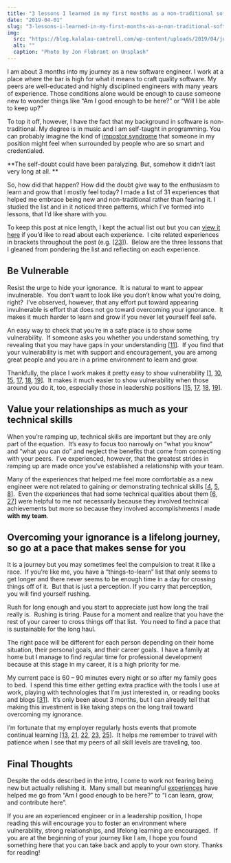 ```yaml
---
title: "3 lessons I learned in my first months as a non-traditional software engineer"
date: "2019-04-01"
slug: "3-lessons-i-learned-in-my-first-months-as-a-non-traditional-software-engineer"
img:
  src: "https://blog.kalalau-cantrell.com/wp-content/uploads/2019/04/jon-flobrant-1362-unsplash-1024x683.jpg"
  alt: ""
  caption: "Photo by Jon Flobrant on Unsplash"
---
```


I am about 3 months into my journey as a new software engineer. I work at a place where the bar is high for what it means to craft quality software. My peers are well-educated and highly disciplined engineers with many years of experience. Those conditions alone would be enough to cause someone new to wonder things like “Am I good enough to be here?” or “Will I be able to keep up?”

To top it off, however, I have the fact that my background in software is non-traditional. My degree is in music and I am self-taught in programming. You can probably imagine the kind of [impostor syndrome](https://en.wikipedia.org/wiki/Impostor_syndrome) that someone in my position might feel when surrounded by people who are so smart and credentialed. 

**The self-doubt could have been paralyzing. But, somehow it didn’t last very long at all.  **

So, how did that happen? How did the doubt give way to the enthusiasm to learn and grow that I mostly feel today? I made a list of 31 experiences that helped me embrace being new and non-traditional rather than fearing it. I studied the list and in it noticed three patterns, which I’ve formed into lessons, that I’d like share with you.

To keep this post at nice length, I kept the actual list out but you can [view it here](https://github.com/klcantrell/blog-content/blob/72b4a4eb94f8f10d935be724b7836e332942cf44/3-lessons-learned-in-my-first-months-as-a-nontraditional-software-engineer/31-experiences.md) if you’d like to read about each experience. &#160;I cite related experiences in brackets throughout the post (e.g. [[23](https://github.com/klcantrell/blog-content/blob/72b4a4eb94f8f10d935be724b7836e332942cf44/3-lessons-learned-in-my-first-months-as-a-nontraditional-software-engineer/31-experiences.md#23-company-has-a-bi-monthly-stand-up-to-discuss-new-things-the-organization-wants-to-learn)]). &#160;Below are the three lessons that I gleaned from pondering the list and reflecting on each experience. &#160; 

## Be Vulnerable

Resist the urge to hide your ignorance. &#160;It is natural to want to appear invulnerable. &#160;You don’t want to look like you don’t know what you’re doing, right? &#160;I’ve observed, however, that any effort put toward appearing invulnerable is effort that does not go toward overcoming your ignorance. &#160;It makes it much harder to learn and grow if you never let yourself feel safe.

An easy way to check that you’re in a safe place is to show some vulnerability. &#160;If someone asks you whether you understand something, try revealing that you may have gaps in your understanding [[11](https://github.com/klcantrell/blog-content/blob/72b4a4eb94f8f10d935be724b7836e332942cf44/3-lessons-learned-in-my-first-months-as-a-nontraditional-software-engineer/31-experiences.md#11-team-members-constantly-check-if-i-understand-and-when-they-do-ive-erred-on-the-side-of-being-open-to-a-teaching-moment-rather-than-trying-to-prove-what-i-know-ive-noticed-that-the-team-jumps-on-the-opportunity-to-help-me-learn-this-attitude-is-well-described-by-the-expose-your-ignorance-pattern-in-the-book-apprenticeship-patterns)]. &#160;If you find that your vulnerability is met with support and encouragement, you are among great people and you are in a prime environment to learn and grow.

Thankfully, the place I work makes it pretty easy to show vulnerability [[1](https://github.com/klcantrell/blog-content/blob/72b4a4eb94f8f10d935be724b7836e332942cf44/3-lessons-learned-in-my-first-months-as-a-nontraditional-software-engineer/31-experiences.md#1-company-gave-me-the-title-of-apprentice), [10](https://github.com/klcantrell/blog-content/blob/72b4a4eb94f8f10d935be724b7836e332942cf44/3-lessons-learned-in-my-first-months-as-a-nontraditional-software-engineer/31-experiences.md#10-project-manager-said-you-contribute-to-the-team-on-day-one-because-newer-people-asking-questions-helps-more-experienced-people-get-a-deeper-understanding-of-their-skills-too), [15](https://github.com/klcantrell/blog-content/blob/72b4a4eb94f8f10d935be724b7836e332942cf44/3-lessons-learned-in-my-first-months-as-a-nontraditional-software-engineer/31-experiences.md#15-during-an-all-company-meeting-president-began-an-announcement-about-a-sensitive-topic-by-saying-i-may-not-say-this-100-correctly-but-give-me-some-grace-and-hear-what-im-really-trying-to-say-here-showing-an-attitude-of-vulnerability-toward-the-members-of-his-company), [17](https://github.com/klcantrell/blog-content/blob/72b4a4eb94f8f10d935be724b7836e332942cf44/3-lessons-learned-in-my-first-months-as-a-nontraditional-software-engineer/31-experiences.md#17-experienced-team-member-said-dont-worry-i-literally-just-learned-this-a-few-months-ago-when-talking-about-the-reselect-js-library-this-made-me-realize-theres-no-need-to-appear-invulnerable), [18](https://github.com/klcantrell/blog-content/blob/72b4a4eb94f8f10d935be724b7836e332942cf44/3-lessons-learned-in-my-first-months-as-a-nontraditional-software-engineer/31-experiences.md#18-well-regarded-engineer-in-the-company-said--please-challenge-me-on-this-idea-i-think-im-looking-for-some-accountability-when-sharing-his-opinion-on-the-importance-of-detailed-commit-messages-this-made-me-realize-that-even-the-smartest-engineers-can-show-vulnerability), [19](https://github.com/klcantrell/blog-content/blob/72b4a4eb94f8f10d935be724b7836e332942cf44/3-lessons-learned-in-my-first-months-as-a-nontraditional-software-engineer/31-experiences.md#19-member-of-leadership-team-said-im-still-figuring-out-how-best-to-do-my-job-during-a-new-hire-orientation-type-of-meeting)]. &#160;It makes it much easier to show vulnerability when those around you do it, too, especially those in leadership positions [[15](https://github.com/klcantrell/blog-content/blob/72b4a4eb94f8f10d935be724b7836e332942cf44/3-lessons-learned-in-my-first-months-as-a-nontraditional-software-engineer/31-experiences.md#15-during-an-all-company-meeting-president-began-an-announcement-about-a-sensitive-topic-by-saying-i-may-not-say-this-100-correctly-but-give-me-some-grace-and-hear-what-im-really-trying-to-say-here-showing-an-attitude-of-vulnerability-toward-the-members-of-his-company), [17](https://github.com/klcantrell/blog-content/blob/72b4a4eb94f8f10d935be724b7836e332942cf44/3-lessons-learned-in-my-first-months-as-a-nontraditional-software-engineer/31-experiences.md#17-experienced-team-member-said-dont-worry-i-literally-just-learned-this-a-few-months-ago-when-talking-about-the-reselect-js-library-this-made-me-realize-theres-no-need-to-appear-invulnerable), [18](https://github.com/klcantrell/blog-content/blob/72b4a4eb94f8f10d935be724b7836e332942cf44/3-lessons-learned-in-my-first-months-as-a-nontraditional-software-engineer/31-experiences.md#18-well-regarded-engineer-in-the-company-said--please-challenge-me-on-this-idea-i-think-im-looking-for-some-accountability-when-sharing-his-opinion-on-the-importance-of-detailed-commit-messages-this-made-me-realize-that-even-the-smartest-engineers-can-show-vulnerability), [19](https://github.com/klcantrell/blog-content/blob/72b4a4eb94f8f10d935be724b7836e332942cf44/3-lessons-learned-in-my-first-months-as-a-nontraditional-software-engineer/31-experiences.md#19-member-of-leadership-team-said-im-still-figuring-out-how-best-to-do-my-job-during-a-new-hire-orientation-type-of-meeting)]. 

## Value your relationships as much as your technical skills

When you’re ramping up, technical skills are important but they are only part of the equation. &#160;It’s easy to focus too narrowly on “what you know” and “what you can do” and neglect the benefits that come from connecting with your peers. &#160;I’ve experienced, however, that the greatest strides in ramping up are made once you’ve established a relationship with your team.

Many of the experiences that helped me feel more comfortable as a new engineer were not related to gaining or demonstrating technical skills [[4](https://github.com/klcantrell/blog-content/blob/72b4a4eb94f8f10d935be724b7836e332942cf44/3-lessons-learned-in-my-first-months-as-a-nontraditional-software-engineer/31-experiences.md#4-company-assigned-me-a-personal-guide-on-day-one), [5](https://github.com/klcantrell/blog-content/blob/72b4a4eb94f8f10d935be724b7836e332942cf44/3-lessons-learned-in-my-first-months-as-a-nontraditional-software-engineer/31-experiences.md#5-scrum-master-of-my-team-said-well-get-you-there-moments-after-getting-to-know-me), [8](https://github.com/klcantrell/blog-content/blob/72b4a4eb94f8f10d935be724b7836e332942cf44/3-lessons-learned-in-my-first-months-as-a-nontraditional-software-engineer/31-experiences.md#8-team-asked-for-my-input-during-standup-and-pair-programming-within-my-first-few-days-of-starting-with-them)]. &#160;Even the experiences that had some technical qualities about them [[6](https://github.com/klcantrell/blog-content/blob/72b4a4eb94f8f10d935be724b7836e332942cf44/3-lessons-learned-in-my-first-months-as-a-nontraditional-software-engineer/31-experiences.md#6-team-had-me-pair-programming-within-a-day-of-starting-with-them), [27](https://github.com/klcantrell/blog-content/blob/72b4a4eb94f8f10d935be724b7836e332942cf44/3-lessons-learned-in-my-first-months-as-a-nontraditional-software-engineer/31-experiences.md#27-team-had-me-do-my-first-pr-within-my-3rd-sprint-with-them-quickly-followed-by-my-2nd-and-3rd)] were helpful to me not necessarily because they involved technical achievements but more so because they involved accomplishments I made **with my team**. 

## Overcoming your ignorance is a lifelong journey, so go at a pace that makes sense for you

It is a journey but you may sometimes feel the compulsion to treat it like a race. &#160;If you’re like me, you have a “things-to-learn” list that only seems to get longer and there never seems to be enough time in a day for crossing things off of it. &#160;But that is just a perception.  If you carry that perception, you will find yourself rushing.

Rush for long enough and you start to appreciate just how long the trail really is. &#160;Rushing is tiring.  Pause for a moment and realize that you have the rest of your career to cross things off that list. &#160;You need to find a pace that is sustainable for the long haul.

The right pace will be different for each person depending on their home situation, their personal goals, and their career goals. &#160;I have a family at home but I manage to find regular time for professional development because at this stage in my career, it is a high priority for me.

My current pace is 60 – 90 minutes every night or so after my family goes to bed. &#160;I spend this time either getting extra practice with the tools I use at work, playing with technologies that I’m just interested in, or reading books and blogs [[31](https://github.com/klcantrell/blog-content/blob/72b4a4eb94f8f10d935be724b7836e332942cf44/3-lessons-learned-in-my-first-months-as-a-nontraditional-software-engineer/31-experiences.md#31-60---90-minutes-every-night-or-so-of-learning-time-reading-side-projects-experimenting-with-code)]. &#160;It’s only been about 3 months, but I can already tell that making this investment is like taking steps on the long trail toward overcoming my ignorance.

I’m fortunate that my employer regularly hosts events that promote continual learning [[13](https://github.com/klcantrell/blog-content/blob/72b4a4eb94f8f10d935be724b7836e332942cf44/3-lessons-learned-in-my-first-months-as-a-nontraditional-software-engineer/31-experiences.md#13-company-encouraged-me-to-purchase-any-learning-materials-i-needed-for-professional-development-and-reimbursed-me-from-day-one), [21](https://github.com/klcantrell/blog-content/blob/72b4a4eb94f8f10d935be724b7836e332942cf44/3-lessons-learned-in-my-first-months-as-a-nontraditional-software-engineer/31-experiences.md#21-people-in-the-company-are-constantly-sharing-things-they-learn-in-the-form-of-blogs-and-internal-talks), [22](https://github.com/klcantrell/blog-content/blob/72b4a4eb94f8f10d935be724b7836e332942cf44/3-lessons-learned-in-my-first-months-as-a-nontraditional-software-engineer/31-experiences.md#22-attended-study-groups-organized-by-members-of-the-company-where-people-of-all-experience-levels-get-together-to-learn-something-new), [23](https://github.com/klcantrell/blog-content/blob/72b4a4eb94f8f10d935be724b7836e332942cf44/3-lessons-learned-in-my-first-months-as-a-nontraditional-software-engineer/31-experiences.md#23-company-has-a-bi-monthly-stand-up-to-discuss-new-things-the-organization-wants-to-learn), [25](https://github.com/klcantrell/blog-content/blob/72b4a4eb94f8f10d935be724b7836e332942cf44/3-lessons-learned-in-my-first-months-as-a-nontraditional-software-engineer/31-experiences.md#25-attended-a-company-sponsored-hackathon-where-coworkers-of-all-skill-levels-got-together-and-worked-on-things-they-wanted-to-learn)]. &#160;It helps me remember to travel with patience when I see that my peers of all skill levels are traveling, too. 

## Final Thoughts

Despite the odds described in the intro, I come to work not fearing being new but actually relishing it. &#160;Many small but meaningful [experiences](https://github.com/klcantrell/blog-content/blob/master/3-lessons-learned-in-my-first-months-as-a-nontraditional-software-engineer/31-experiences.md) have helped me go from “Am I good enough to be here?” to “I can learn, grow, and contribute here”.

If you are an experienced engineer or in a leadership position, I hope reading this will encourage you to foster an environment where vulnerability, strong relationships, and lifelong learning are encouraged. &#160;If you are at the beginning of your journey like I am, I hope you found something here that you can take back and apply to your own story.  Thanks for reading!
